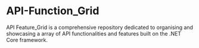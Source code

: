# API-Function_Grid
API Feature_Grid is a comprehensive repository dedicated to organising and showcasing a array of API functionalities and features built on the .NET Core framework.
